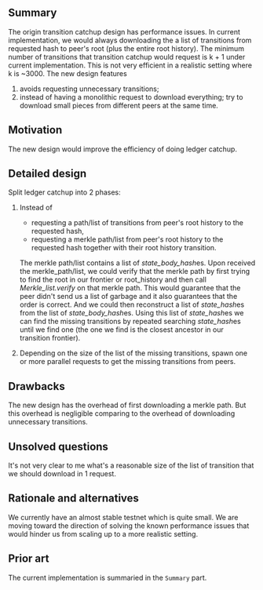 ## Summary

The origin transition catchup design has performance issues. In
current implementation, we would always downloading the a list of transitions
from requested hash to peer's root (plus the entire root history).
The minimum number of transitions that transition catchup would request is
k + 1 under current implementation. This is not very efficient in a realistic
setting where k is ~3000. The new design features
1) avoids requesting unnecessary transitions;
2) instead of having a monolithic request to download everything; try to
   download small pieces from different peers at the same time.

## Motivation

The new design would improve the efficiency of doing ledger catchup.

## Detailed design

Split ledger catchup into 2 phases:

1) Instead of
   * requesting a path/list of transitions from peer's root history to the requested hash,
   * requesting a merkle path/list from peer's root history to the requested hash together with their root history transition.
   
   The merkle path/list contains a list of *state_body_hash*es. Upon received
   the merkle_path/list, we could verify that the merkle path by first trying
   to find the root in our frontier or root_history and then call
   *Merkle_list.verify* on that merkle path. This would guarantee that the
   peer didn't send us a list of garbage and it also guarantees that the
   order is correct. And we could then reconstruct a list of *state_hash*es
   from the list of *state_body_hash*es. Using this list of *state_hash*es we
   can find the missing transitions by repeated searching *state_hash*es until
   we find one (the one we find is the closest ancestor in our transition
   frontier).
   
2) Depending on the size of the list of the missing transitions, spawn one or
   more parallel requests to get the missing transitions from peers.
   
## Drawbacks

The new design has the overhead of first downloading a merkle path. But this
overhead is negligible comparing to the overhead of downloading unnecessary
transitions.

## Unsolved questions

It's not very clear to me what's a reasonable size of the list of transition
that we should download in 1 request.

## Rationale and alternatives

We currently have an almost stable testnet which is quite small. We are
moving toward the direction of solving the known performance issues that would
hinder us from scaling up to a more realistic setting.

## Prior art

The current implementation is summaried in the `Summary` part.
